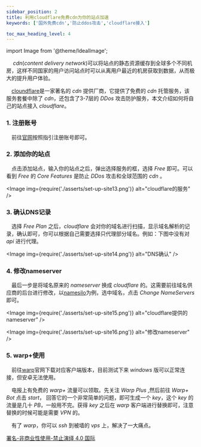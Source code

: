 ```yaml
---
sidebar_position: 2
title: 利用cloudflare免费cdn为你的站点加速
keywords: ['国外免费cdn','防止ddos攻击','cloudflare接入']

toc_max_heading_level: 4
---
```


import Image from '@theme/IdealImage';

  _cdn_(_content delivery network_)可以将站点的静态资源缓存到全球多个不同机房，这样不同国家的用户访问站点时可以从离用户最近的机房获取到数据，从而极大的提升用户体验。

 [cloundflare](https://www.cloudflare.com/)是一家著名的 _cdn_ 提供厂商，它提供了免费的 _cdn_ 托管服务，该服务套餐中除了 _cdn_，还包含了3-7层的 _DDos_ 攻击防护服务，本文介绍如何将自己的站点接入 _cloudflare_。

### 1. 注册账号

 前往[官网](https://www.cloudflare.com/)按照指引注册账号即可。

### 2. 添加你的站点

 点击添加站点，输入你的站点之后，弹出选择服务的框，选择 _Free_ 即可。可以看到 _Free_ 的 _Core Features_ 是防止 _DDos_ 攻击和全球范围的 _cdn_ 。

<Image img={require('./asserts/set-up-site13.png')} alt="cloudflare的服务" />

### 3. 确认DNS记录

 选择 _Free Plan_ 之后，_cloudflare_ 会对你的域名进行扫描，显示域名解析的记录，确认即可，你可以根据自己需要选择只代理部分域名。例如：下图中没有对 _api_ 进行代理。

<Image img={require('./asserts/set-up-site14.png')} alt="DNS确认" />

### 4. 修改nameserver

 最后一步是将域名原来的 _nameserver_ 换成 _cloudflare_ 的。这需要前往域名供应商的后台进行修改，以[namesilo](https://www.namesilo.com/?rid=2ddf330)为例，选中域名，点击 _Change NameServers_ 即可。

<Image img={require('./asserts/set-up-site15.png')} alt="cloudflare提供的nameserver" />

<Image img={require('./asserts/set-up-site16.png')} alt="修改nameserver" />

### 5. warp+使用

 前往[warp](https://1.1.1.1/)官网下载对应客户端版本，目前测试下来 _windows_ 版可以正常连接，但安卓无法使用。

 电报上有免费的 _warp+_ 流量可以领取。先关注 _Warp Plus_ ,然后前往 _Warp+ Bot_ 点击 _start_， 回答它的一个非常简单的问题，即可生成一个 _key_，这个 _key_ 的流量是几十 _PB_，一般用不完。获得 _key_ 之后在 _warp_ 客户端进行替换即可，注意替换的时候可能是需要 _VPN_ 的。

 有了 _warp_，你可以 _ssh_ 到被墙的 _vps_ 上，解决了一大痛点。

[署名-非商业性使用-禁止演绎 4.0 国际](https://creativecommons.org/licenses/by-nc-nd/4.0/deed.zh)
